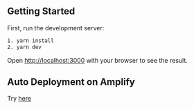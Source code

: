 ## Getting Started

First, run the development server:

```bash
1. yarn install
2. yarn dev
```

Open [http://localhost:3000](http://localhost:3000) with your browser to see the result.

## Auto Deployment on Amplify
Try [here](https://us-east-2.console.aws.amazon.com/amplify/home?region=us-east-2#/d4496s88jssjn)
